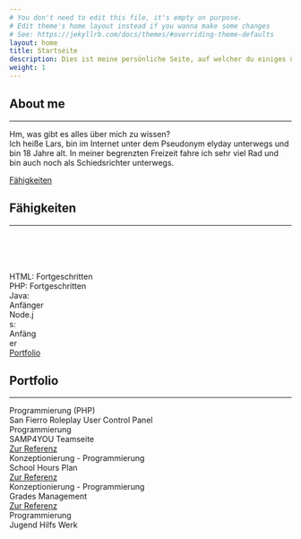 ```yaml
---
# You don't need to edit this file, it's empty on purpose.
# Edit theme's home layout instead if you wanna make some changes
# See: https://jekyllrb.com/docs/themes/#overriding-theme-defaults
layout: home
title: Startseite
description: Dies ist meine persönliche Seite, auf welcher du einiges über mich und meine Arbeit erfahren kannst.
weight: 1
---
```

<section id="content" class="bg-primary">
	<div class="container">
		<div class="row">
			<div class="col-lg-8 col-lg-offset-2 text-center">
				<h2 class="section-heading">About me</h2>
				<hr class="light">
				<p class="text-faded">Hm, was gibt es alles über mich zu wissen?<br>Ich heiße Lars, bin im Internet unter dem Pseudonym elyday unterwegs und bin 18 Jahre alt. In meiner begrenzten Freizeit fahre ich sehr viel Rad und bin auch noch als Schiedsrichter unterwegs.</p>
				<a href="#services" class="btn btn-default btn-xl page-scroll">Fähigkeiten</a>
			</div>
		</div>
	</div>
</section>
<section id="services">
	<div class="container">
		<div class="col-lg-8 col-lg-offset-2 text-center">
			<h2 class="section-heading">Fähigkeiten</h2>
			<hr class="primary">
		</div><br><br><br><br>
		<div class="progress">
			<div role="progressbar" aria-valuenow="60" aria-valuemin="0" aria-valuemax="100" style="width: 60%;" class="progress-bar progress-bar-success progress-bar-striped active">HTML: Fortgeschritten</div>
		</div>
		<div class="progress">
			<div role="progressbar" aria-valuenow="40" aria-valuemin="0" aria-valuemax="100" style="width: 45%;" class="progress-bar progress-bar-success progress-bar-striped active">PHP: Fortgeschritten</div>
		</div>
		<div class="progress">
			<div role="progressbar" aria-valuenow="10" aria-valuemin="0" aria-valuemax="100" style="width: 15%;" class="progress-bar progress-bar-danger progress-bar-striped active">Java: Anfänger</div>
		</div>
		<div class="progress">
			<div role="progressbar" aria-valuenow="10" aria-valuemin="0" aria-valuemax="100" style="width: 10%;" class="progress-bar progress-bar-danger progress-bar-striped active">Node.js: Anfänger</div>
		</div>
		<div class="col-lg-8 col-lg-offset-2 text-center">
			<a href="#portfolio" class="btn btn-primary btn-xl page-scroll">Portfolio</a>
		</div>
	</div>
</section>
<section id="portfolio" class="no-padding">
	<div class="container">
		<div class="row">
			<div class="col-lg-12 text-center">
				<h2 class="section-heading">Portfolio</h2>
				<hr class="primary">
			</div>
		</div>
	</div>
	<div class="container-fluid">
		<div class="row no-gutter">
			<div class="col-lg-4 col-sm-6">
				<div class="portfolio-box"><img src="{{ "/assets/img/portfolio/ucp.png" | relative_url }}" alt="" class="img-responsive">
					<div class="portfolio-box-caption">
						<div class="portfolio-box-caption-content">
							<div class="project-category text-faded">Programmierung (PHP)</div>
							<div class="project-name">San Fierro Roleplay User Control Panel<br></div>
						</div>
					</div>
				</div>
			</div>
			<div class="col-lg-4 col-sm-6">
				<div class="portfolio-box"><img src="{{ "/assets/img/portfolio/s4yt.png" | relative_url }}" alt="" class="img-responsive">
					<div class="portfolio-box-caption">
						<div class="portfolio-box-caption-content">
							<div class="project-category text-faded">Programmierung</div>
							<div class="project-name">SAMP4YOU Teamseite<br><a href="http://team.samp4you.com">Zur Referenz</a></div>
						</div>
					</div>
				</div>
			</div>
			<div class="col-lg-4 col-sm-6">
				<div class="portfolio-box"><img src="{{ "/assets/img/portfolio/shp.png" | relative_url }}" alt="" class="img-responsive">
					<div class="portfolio-box-caption">
						<div class="portfolio-box-caption-content">
							<div class="project-category text-faded">Konzeptionierung - Programmierung</div>
							<div class="project-name">School Hours Plan<br><a href="https://shp.eynet.xyz">Zur Referenz</a></div>
						</div>
					</div>
				</div>
			</div>
			<div class="col-lg-4 col-sm-6">
				<div class="portfolio-box"><img src="{{ "/assets/img/portfolio/gradesManagement.png" | relative_url }}" alt="" class="img-responsive">
					<div class="portfolio-box-caption">
						<div class="portfolio-box-caption-content">
							<div class="project-category text-faded">Konzeptionierung - Programmierung</div>
							<div class="project-name">Grades Management<br><a href="http://grades.elyday.net">Zur Referenz</a></div>
						</div>
					</div>
				</div>
			</div>
			<div class="col-lg-4 col-sm-6">
				<div class="portfolio-box"><img src="{{ "/assets/img/portfolio/jh-werk.jpg" | relative_url }}" alt="" class="img-responsive">
					<div class="portfolio-box-caption">
						<div class="portfolio-box-caption-content">
							<div class="project-category text-faded">Programmierung</div>
							<div class="project-name">Jugend Hilfs Werk<br></div>
						</div>
					</div>
				</div>
			</div>
		</div>
	</div>
</section>
